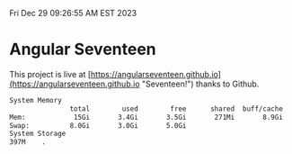 Fri Dec 29 09:26:55 AM EST 2023

# Angular Seventeen


This project is live at [https://angularseventeen.github.io](https://angularseventeen.github.io "Seventeen!") thanks to Github.

```bash
System Memory
               total        used        free      shared  buff/cache   available
Mem:            15Gi       3.4Gi       3.5Gi       271Mi       8.9Gi        11Gi
Swap:          8.0Gi       3.0Gi       5.0Gi
System Storage
397M	.
```
